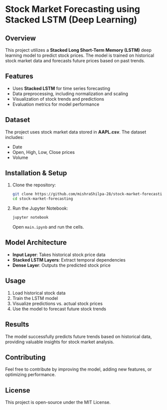 # **Stock Market Forecasting using Stacked LSTM (Deep Learning)**  

## **Overview**  
This project utilizes a **Stacked Long Short-Term Memory (LSTM)** deep learning model to predict stock prices. The model is trained on historical stock market data and forecasts future prices based on past trends.  

## **Features**  
- Uses **Stacked LSTM** for time series forecasting  
- Data preprocessing, including normalization and scaling  
- Visualization of stock trends and predictions  
- Evaluation metrics for model performance  

## **Dataset**  
The project uses stock market data stored in **AAPL.csv**. The dataset includes:  
- Date  
- Open, High, Low, Close prices  
- Volume  

## **Installation & Setup**  
1. Clone the repository:  
   ```bash
   git clone https://github.com/mishraShilpa-28/stock-market-forecasting.git
   cd stock-market-forecasting
   ```  
2. Run the Jupyter Notebook:  
   ```bash
   jupyter notebook
   ```  
   Open `main.ipynb` and run the cells.  

## **Model Architecture**  
- **Input Layer**: Takes historical stock price data  
- **Stacked LSTM Layers**: Extract temporal dependencies  
- **Dense Layer**: Outputs the predicted stock price  

## **Usage**  
1. Load historical stock data  
2. Train the LSTM model  
3. Visualize predictions vs. actual stock prices  
4. Use the model to forecast future stock trends  

## **Results**  
The model successfully predicts future trends based on historical data, providing valuable insights for stock market analysis.  

## **Contributing**  
Feel free to contribute by improving the model, adding new features, or optimizing performance.  

## **License**  
This project is open-source under the MIT License.
